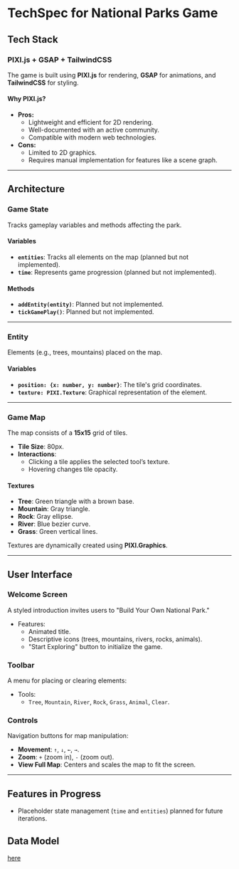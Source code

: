 # TechSpec for National Parks Game

## Tech Stack

### PIXI.js + GSAP + TailwindCSS
The game is built using **PIXI.js** for rendering, **GSAP** for animations, and **TailwindCSS** for styling.

#### Why PIXI.js?
- **Pros:**
  - Lightweight and efficient for 2D rendering.
  - Well-documented with an active community.
  - Compatible with modern web technologies.
- **Cons:**
  - Limited to 2D graphics.
  - Requires manual implementation for features like a scene graph.

---

## Architecture

### Game State
Tracks gameplay variables and methods affecting the park.

#### Variables
- **`entities`**: Tracks all elements on the map (planned but not implemented).  
- **`time`**: Represents game progression (planned but not implemented).  

#### Methods
- **`addEntity(entity)`**: Planned but not implemented.  
- **`tickGamePlay()`**: Planned but not implemented.  

---

### Entity
Elements (e.g., trees, mountains) placed on the map.

#### Variables
- **`position: {x: number, y: number}`**: The tile's grid coordinates.  
- **`texture: PIXI.Texture`**: Graphical representation of the element.

---

### Game Map
The map consists of a **15x15** grid of tiles.

- **Tile Size**: 80px.
- **Interactions**:
  - Clicking a tile applies the selected tool’s texture.
  - Hovering changes tile opacity.

#### Textures
- **Tree**: Green triangle with a brown base.  
- **Mountain**: Gray triangle.  
- **Rock**: Gray ellipse.  
- **River**: Blue bezier curve.  
- **Grass**: Green vertical lines.  

Textures are dynamically created using **PIXI.Graphics**.

---

## User Interface

### Welcome Screen
A styled introduction invites users to "Build Your Own National Park."  

- Features:
  - Animated title.
  - Descriptive icons (trees, mountains, rivers, rocks, animals).
  - "Start Exploring" button to initialize the game.

### Toolbar
A menu for placing or clearing elements:
- Tools:
  - `Tree`, `Mountain`, `River`, `Rock`, `Grass`, `Animal`, `Clear`.

### Controls
Navigation buttons for map manipulation:
- **Movement**: `↑`, `↓`, `←`, `→`.  
- **Zoom**: `+` (zoom in), `-` (zoom out).  
- **View Full Map**: Centers and scales the map to fit the screen.

---

## Features in Progress
- Placeholder state management (`time` and `entities`) planned for future iterations.

## Data Model
[here](https://www.figma.com/board/xqyhuKFsVyTD0bIMtytAwT/Untitled?node-id=0-1&node-type=canvas&t=jQZwJDpvA3CjMZgu-0)
